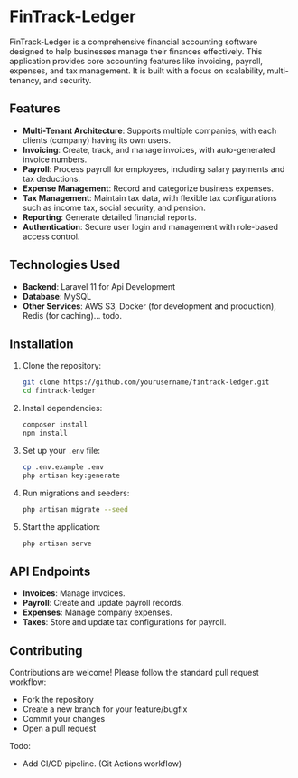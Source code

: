 # FinTrack-Ledger

FinTrack-Ledger is a comprehensive financial accounting software designed to help businesses manage their finances effectively. This application provides core accounting features like invoicing, payroll, expenses, and tax management. It is built with a focus on scalability, multi-tenancy, and security.

## Features

- **Multi-Tenant Architecture**: Supports multiple companies, with each clients (company) having its own users.
- **Invoicing**: Create, track, and manage invoices, with auto-generated invoice numbers.
- **Payroll**: Process payroll for employees, including salary payments and tax deductions.
- **Expense Management**: Record and categorize business expenses.
- **Tax Management**: Maintain tax data, with flexible tax configurations such as income tax, social security, and pension.
- **Reporting**: Generate detailed financial reports.
- **Authentication**: Secure user login and management with role-based access control.

## Technologies Used

- **Backend**: Laravel 11 for Api Development
- **Database**: MySQL
- **Other Services**: AWS S3, Docker (for development and production), Redis (for caching)... todo.

## Installation

1. Clone the repository:
   ```bash
   git clone https://github.com/yourusername/fintrack-ledger.git
   cd fintrack-ledger
   ```

2. Install dependencies:
   ```bash
   composer install
   npm install
   ```

3. Set up your `.env` file:
   ```bash
   cp .env.example .env
   php artisan key:generate
   ```

4. Run migrations and seeders:
   ```bash
   php artisan migrate --seed
   ```

5. Start the application:
   ```bash
   php artisan serve
   ```

## API Endpoints

- **Invoices**: Manage invoices.
- **Payroll**: Create and update payroll records.
- **Expenses**: Manage company expenses.
- **Taxes**: Store and update tax configurations for payroll.
  
<!-- For detailed API documentation, coming soon -->

## Contributing

Contributions are welcome! Please follow the standard pull request workflow:
- Fork the repository
- Create a new branch for your feature/bugfix
- Commit your changes
- Open a pull request



Todo:
- Add CI/CD pipeline. (Git Actions workflow)

